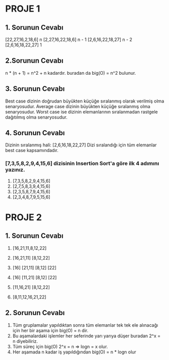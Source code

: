 # PROJE 1
## 1. Sorunun Cevabı
[22,27,16,2,18,6] n
[2,27,16,22,18,6] n - 1
[2,6,16,22,18,27] n - 2
[2,6,16,18,22,27] 1

## 2.Sorunun Cevabı 
n * (n + 1) = n^2 + n kadardır.
buradan da big(O) = n^2 bulunur.

## 3. Sorunun Cevabı 
Best case dizinin doğrudan büyükten küçüğe sıralanmış olarak verilmiş olma senaryosudur. 
Average case dizinin büyükten küçüğe sıralanmış olma senaryosudur. 
Worst case ise dizinin elemanlarının sıralanmadan rastgele dağıtılmış olma senaryosudur. 

## 4. Sorunun Cevabı 
Dizinin sıralanmış hali: [2,6,16,18,22,27] 
Dizi sıralandığı için tüm elemanlar best case kapsamındadır.

### [7,3,5,8,2,9,4,15,6] dizisinin Insertion Sort'a göre ilk 4 adımını yazınız.

1. [7,3,5,8,2,9,4,15,6]
2. [2,7,5,8,3,9,4,15,6]
3. [2,3,5,8,7,9,4,15,6]
4. [2,3,4,8,7,9,5,15,6]


# PROJE 2

## 1. Sorunun Cevabı

1. [16,21,11,8,12,22]

2. [16,21,11]   [8,12,22]

3. [16]   [21,11]   [8,12]   [22]

4. [16]   [11,21]   [8,12]   [22]

5. [11,16,21]   [8,12,22]

6. [8,11,12,16,21,22]


## 2. Sorunun Cevabı

1. Tüm gruplamalar yapıldıktan sonra tüm elemanlar tek tek ele alınacağı için her bir aşama için big(O) = n dir.
2. Bu aşamalardaki işlemler her seferinde yarı yarıya düşer buradan 2^x = n diyebiliriz. 
3. Tüm süreç için big(O) 2^x = n => logn = x olur. 
4. Her aşamada n kadar iş yapıldığından big(O) = n * logn olur





